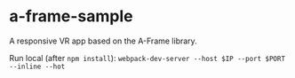 # a-frame-sample
A responsive VR app based on the A-Frame library.

Run local (after `npm install`): `webpack-dev-server --host $IP --port $PORT --inline --hot`
